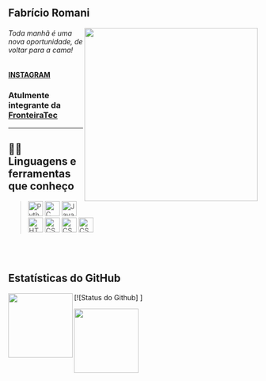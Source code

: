 <h2>Fabrício Romani</h2>
<img src="https://media.giphy.com/media/citBl9yPwnUOs/giphy.gif" align="right" height="350px">
<h6>Toda manhã é uma nova oportunidade, de voltar para a cama!</h6>

<a href="https://www.instagram.com/fabricioromanii/" target="blank"><strong>INSTAGRAM</strong></a> <br>

<h3>Atulmente integrante da <a href="https://github.com/FronteiraTec">FronteiraTec</a></h3>

<hr>

<div id='languages' />

## 👨‍💻 Linguagens e ferramentas que conheço

> <img src="https://cdn.freebiesupply.com/logos/large/2x/python-5-logo-png-transparent.png" alt=Python width="30">
> <img src="https://img.icons8.com/color/48/000000/c-programming.png" alt=C width="30">
> <img src="https://img.icons8.com/color/48/000000/java-coffee-cup-logo.png" alt=Java width="30">
> <img src="https://img.icons8.com/color/48/000000/html-5.png" alt=HTML5 width="30">
> <img src="https://img.icons8.com/color/48/000000/css3.png" alt=CSS width="30">
> <img src="https://img.icons8.com/color/48/000000/javascript.png" alt=CSS width="30">
> <img src="https://img.icons8.com/color/48/000000/flutter.png" alt=CSS width="30">

<br>
<br>
<div id='stats' />

## Estatísticas do GitHub

[![Status do Github]
<img align="left" src="https://github-readme-stats.vercel.app/api?username=FabricioZR&show_icons=true&theme=dark"
    height=130 />]

<img align="left" src="https://github-readme-stats.vercel.app/api/top-langs/?username=FabricioZR&layout=compact"
    height=130 />
